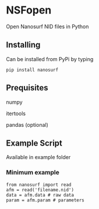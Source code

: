 # NSFopen
Open Nanosurf NID files in Python

## Installing
Can be installed from PyPi by typing
```
pip install nanosurf
```

## Prequisites
numpy

itertools

pandas (optional)


## Example Script
Available in example folder

### Minimum example
```
from nanosurf import read
afm = read('filename.nid')
data = afm.data # raw data
param = afm.param # parameters
```
